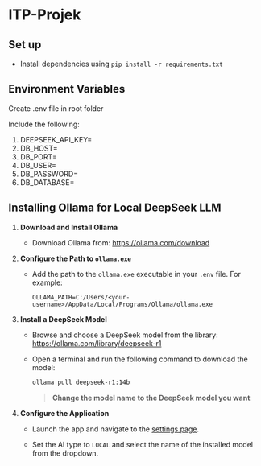 # ITP-Projek

## Set up

- Install dependencies using `pip install -r requirements.txt`

## Environment Variables

Create .env file in root folder

Include the following:

1. DEEPSEEK_API_KEY=
2. DB_HOST=
3. DB_PORT=
4. DB_USER=
5. DB_PASSWORD=
6. DB_DATABASE=

## Installing Ollama for Local DeepSeek LLM

1. **Download and Install Ollama**

    - Download Ollama from: <https://ollama.com/download>

2. **Configure the Path to `ollama.exe`**

    - Add the path to the `ollama.exe` executable in your `.env` file. For example:

        ```env
        OLLAMA_PATH=C:/Users/<your-username>/AppData/Local/Programs/Ollama/ollama.exe
        ```

3. **Install a DeepSeek Model**

    - Browse and choose a DeepSeek model from the library: <https://ollama.com/library/deepseek-r1>

    - Open a terminal and run the following command to download the model:

        ```bash
        ollama pull deepseek-r1:14b
        ```

        > **Change the model name to the DeepSeek model you want**

4. **Configure the Application**

    - Launch the app and navigate to the [settings page](http://127.0.0.1:5000/settings).

    - Set the AI type to `LOCAL` and select the name of the installed model from the dropdown.
